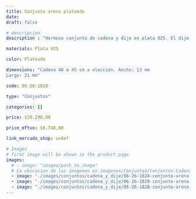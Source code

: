 ```yaml
---
title: Conjunto arena plateado
date: 
draft: false

# descripcion
description : "Hermoso conjunto de cadena y dije en plata 925. El dije posee una delicada piedra arenada con un sútil brillo."

materials: Plata 925

color: Plateado

dimensions: "Cadena 40 o 45 cm a elección. Ancho: 13 mm 
Largo: 21 mm"

code: 06-26-1828

type: "Conjuntos"

categories: []

price: $10.290,00

price_eftvo: $8.748,00

link_mercado_shop: undef

# Images
# first image will be shown in the product page
images:
  # - image: "images/path_to_image"
  # La ubicacion de las imagenes es imagenes/Conjuntos/Conjuntos.Cadena y Dije/06-26-1828-conjunto-arena-plateado
  - image: "./images/conjuntos/cadena_y_dije/06-26-1828-conjunto-arena-plateado_a.jpg"
  - image: "./images/conjuntos/cadena_y_dije/06-26-1828-conjunto-arena-plateado_b.jpg"
  - image: "./images/conjuntos/cadena_y_dije/06-26-1828-conjunto-arena-plateado_c.jpg"
---
```

